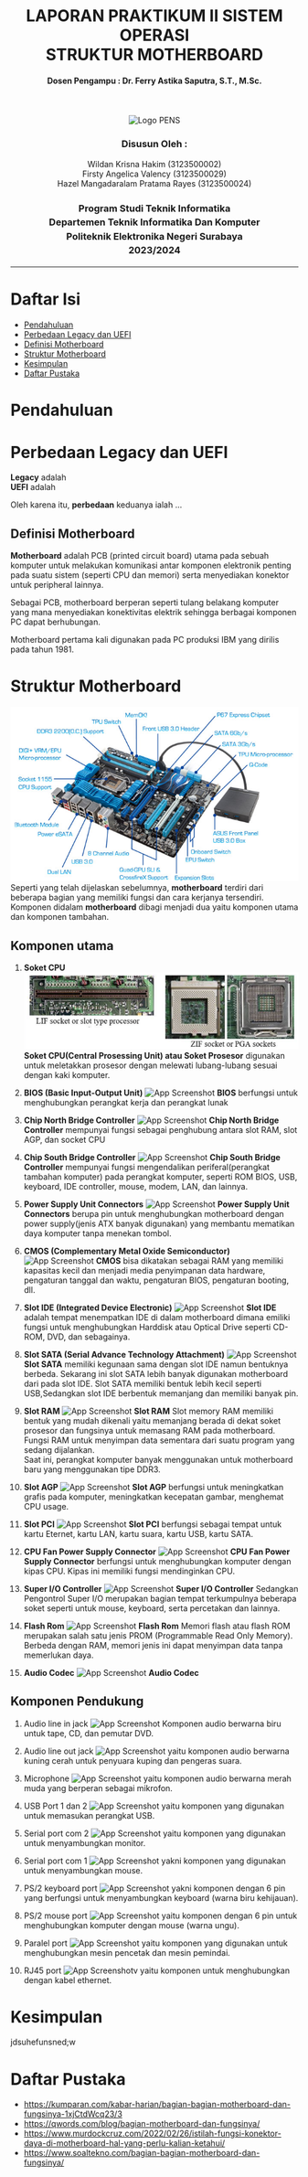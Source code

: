<div align="center">
  <h1 style="font-weight: bold"> LAPORAN PRAKTIKUM II SISTEM OPERASI<br> STRUKTUR MOTHERBOARD</h1>
  <h4 style="text-align: center;">Dosen Pengampu : Dr. Ferry Astika Saputra, S.T., M.Sc.</h4>
</div>
<br />
<br />
<div align="center">
  <img src="https://upload.wikimedia.org/wikipedia/id/4/44/Logo_PENS.png" alt="Logo PENS">
  <h3 style="text-align: center;">Disusun Oleh : </h3>
  <p style="tex-align: center;">
    Wildan Krisna Hakim (3123500002)<br>
    Firsty Angelica Valency (3123500029)<br>
    Hazel Mangadaralam Pratama Rayes (3123500024)<br>
  </p>
  <h3 style="text-align: center;line-height: 1.5">Program Studi Teknik Informatika<br>Departemen Teknik Informatika Dan Komputer<br>Politeknik Elektronika Negeri Surabaya<br>2023/2024</h3>
  <hr>
</div>

# Daftar Isi
 - [Pendahuluan ](#pendahuluan)
 - [Perbedaan Legacy dan UEFI](#perbedaan-legacy-dan-uefi)
 - [Definisi Motherboard](#definisi-motherboard)
 - [Struktur Motherboard](#struktur-motherboard)
 - [Kesimpulan](#kesimpulan)
 - [Daftar Pustaka](#daftar-pustaka)

# Pendahuluan

# Perbedaan Legacy dan UEFI
**Legacy** adalah 
<br>**UEFI** adalah

Oleh karena itu, **perbedaan** keduanya ialah ...

## Definisi Motherboard
**Motherboard** adalah PCB (printed circuit board) utama pada sebuah komputer untuk melakukan komunikasi antar komponen elektronik penting pada suatu sistem (seperti CPU dan memori) serta menyediakan konektor untuk peripheral lainnya.

Sebagai PCB, motherboard berperan seperti tulang belakang komputer yang mana menyediakan konektivitas elektrik sehingga berbagai komponen PC dapat berhubungan.

Motherboard pertama kali digunakan pada PC produksi IBM yang dirilis pada tahun 1981.

# Struktur Motherboard

![App Screenshot](assets\Struktur-motherboard.jpeg)
Seperti yang telah dijelaskan sebelumnya, **motherboard** terdiri dari beberapa bagian yang memiliki fungsi dan cara kerjanya tersendiri. Komponen didalam **motherboard** dibagi menjadi dua yaitu komponen utama dan komponen tambahan.

## Komponen utama
1. **Soket CPU** 
![App Screenshot](assets\SoketCPU(ZIF-LIF).png) 
**Soket CPU(Central Prosessing Unit) atau Soket Prosesor** 
digunakan untuk meletakkan prosesor dengan melewati lubang-lubang sesuai dengan kaki komputer.

2. **BIOS (Basic Input-Output Unit)**
![App Screenshot]()
**BIOS** berfungsi untuk menghubungkan perangkat kerja dan perangkat lunak 

3. **Chip North Bridge Controller**
![App Screenshot]()
**Chip North Bridge Controller** mempunyai fungsi sebagai penghubung antara slot RAM, slot AGP, dan socket CPU

4. **Chip South Bridge Controller**
![App Screenshot]()
**Chip South Bridge Controller** mempunyai fungsi mengendalikan periferal(perangkat tambahan komputer) pada perangkat komputer, seperti ROM BIOS, USB, keyboard, IDE controller, mouse, modem, LAN, dan lainnya.

5. **Power Supply Unit Connectors**
![App Screenshot]()
**Power Supply Unit Connectors** berupa pin untuk menghubungkan motherboard dengan power supply(jenis ATX banyak digunakan) yang membantu mematikan daya komputer tanpa menekan tombol.

6. **CMOS (Complementary Metal Oxide Semiconductor)**
![App Screenshot]()
**CMOS** bisa dikatakan sebagai RAM yang memiliki kapasitas kecil dan menjadi media penyimpanan data hardware, pengaturan tanggal dan waktu, pengaturan BIOS, pengaturan booting, dll.

7. **Slot IDE (Integrated Device Electronic)**
![App Screenshot]()
**Slot IDE** adalah tempat menempatkan IDE di dalam motherboard dimana emiliki fungsi untuk menghubungkan Harddisk atau Optical Drive seperti CD-ROM, DVD, dan sebagainya.

8. **Slot SATA (Serial Advance Technology Attachment)**
![App Screenshot]()
**Slot SATA** memiliki kegunaan sama dengan slot IDE namun bentuknya berbeda. Sekarang ini slot SATA lebih banyak digunakan motherboard dari pada slot IDE. Slot SATA memiliki bentuk lebih kecil seperti USB,Sedangkan slot IDE berbentuk memanjang dan memiliki banyak pin.

9. **Slot RAM**
![App Screenshot]()
**Slot RAM** Slot memory RAM memiliki bentuk yang mudah dikenali yaitu memanjang berada di dekat soket prosesor dan fungsinya untuk memasang RAM pada motherboard. <br>Fungsi RAM untuk menyimpan data sementara dari suatu program yang sedang dijalankan.<br> Saat ini, perangkat komputer banyak menggunakan untuk motherboard baru yang menggunakan tipe DDR3.

10. **Slot AGP**
![App Screenshot]()
**Slot AGP** berfungsi untuk meningkatkan grafis pada komputer, meningkatkan kecepatan gambar, menghemat CPU usage.

11. **Slot PCI**
![App Screenshot]()
**Slot PCI** berfungsi sebagai tempat untuk kartu Eternet, kartu LAN, kartu suara, kartu USB, kartu SATA.

12. **CPU Fan Power Supply Connector**
![App Screenshot]()
**CPU Fan Power Supply Connector** berfungsi untuk
menghubungkan komputer dengan kipas CPU. Kipas ini memiliki fungsi mendinginkan CPU. 

13. **Super I/O Controller**
![App Screenshot]()
**Super I/O Controller** Sedangkan Pengontrol Super I/O merupakan bagian tempat terkumpulnya beberapa soket seperti untuk mouse, keyboard, serta percetakan dan lainnya.

14. **Flash Rom**
![App Screenshot]()
**Flash Rom** Memori flash atau flash ROM merupakan salah satu jenis PROM (Programmable Read Only Memory). Berbeda dengan RAM, memori jenis  ini dapat menyimpan data tanpa memerlukan daya.


15. **Audio Codec**
![App Screenshot]()
**Audio Codec** 


## Komponen Pendukung

1. Audio line in jack 
![App Screenshot]()
Komponen audio berwarna biru untuk tape, CD, dan pemutar DVD.

2. Audio line out jack
![App Screenshot]()
yaitu komponen audio berwarna kuning cerah untuk penyuara kuping dan pengeras suara.

3. Microphone
![App Screenshot]()
yaitu komponen audio berwarna merah muda yang berperan sebagai mikrofon.

4. USB Port 1 dan 2
![App Screenshot]()
yaitu komponen yang digunakan untuk memasukan perangkat USB.

5. Serial port com 2
![App Screenshot]()
yaitu komponen yang digunakan untuk menyambungkan monitor.

6. Serial port com 1
![App Screenshot]()
yakni komponen yang digunakan untuk menyambungkan mouse.

7. PS/2 keyboard port
![App Screenshot]()
yakni komponen dengan 6 pin yang berfungsi untuk menyambungkan keyboard (warna biru kehijauan).

8. PS/2 mouse port
![App Screenshot]()
yaitu komponen dengan 6 pin untuk menghubungkan komputer dengan mouse (warna ungu).

9. Paralel port
![App Screenshot]()
yaitu komponen yang digunakan untuk menghubungkan mesin pencetak dan mesin pemindai.

10. RJ45 port
![App Screenshot]()v
yaitu komponen untuk menghubungkan dengan kabel ethernet.

# Kesimpulan
jdsuhefunsned;w

# Daftar Pustaka
- https://kumparan.com/kabar-harian/bagian-bagian-motherboard-dan-fungsinya-1xjCtdWcq23/3
- https://qwords.com/blog/bagian-motherboard-dan-fungsinya/
- https://www.murdockcruz.com/2022/02/26/istilah-fungsi-konektor-daya-di-motherboard-hal-yang-perlu-kalian-ketahui/
- https://www.soaltekno.com/bagian-bagian-motherboard-dan-fungsinya/



